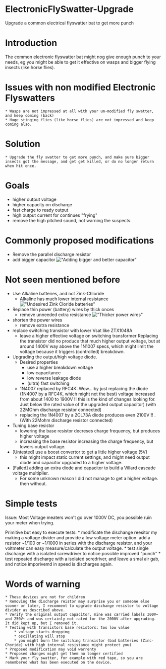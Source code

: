 # ElectronicFlySwatter-Upgrade
Upgrade a common electrical flyswatter bat to get more punch

# Introduction

The common electronic flyswatter bat might nog give enough punch to your needs, eg you might be able to get it effective on wasps and bigger flying insects (like horse flies).

# Issues with non modified Electronic Flyswatters

    * Wasps are not impressed at all with your un-modified fly swatter, and keep coming (back)
    * Huge stinging flies (like horse flies) are not impressed and keep coming also.

# Solution

    * Upgrade the fly swatter to get more punch, and make sure bigger insects got the message, and get get killed, or do no longer return when hit once.

# Goals 

* higher output voltage
* higher capacity on discharge
* fast charge to ready output
* high output current for continues "frying"
* remove the high pitched sound, not warning the suspects

# Commonly proposed modifications

* Remove the parallel discharge resistor
* add bigger capacitor 
   !["Adding bigger and better capacitor"](pictures/IMG_9746.JPG "IMG_9746.JPG")

# Not seen mentioned before

* Use Alkaline batteries, and not Zink-Chloride
    * Alkaline has much lower internal resistance
     !["Undesired Zink Cloride batteries"](pictures/IMG_9744.JPG "IMG_9744.JPG")
* Replace thin power (battery) wires by thick onces
    * remove unneeded extra resistance
    !["Thicker power wires"](pictures/IMG_9747.JPG "IMG_9747.JPG")
* shorten the power wires
    * remove extra resistance
* replace switching transistor with lower Vsat like ZTX1048A
    * leave a higher effective voltage on switching transformer
    Replacing the transistor did no produce that much higher output voltage, but at around 1400V way above the 1N1007 specs, which might limit the voltage because it triggers (controlled) breakdown.
* Upgrading the output/high voltage diode.
    * Desired properties
        * use a higher breakdown voltage
        * low capacitance
        * low reverse leakage diode
        * (ultra) fast switching
    * 1N4007 replaced by RFC4K:  Wow... by just replacing the diode (1N4007 by a RFC4K, which might not the best) voltage increased from about 1400 to 1900V !! this is the kind of changes looking for. Just below the rated value of the upgraded output capacitor) (with 22MOhm discharge resistor connected)
    * replacing the 1N4007 by a 2CL73A diode produces even 2100V !! . (With 22Mohm discharge resistor connected)
* Tuning base resistor
    * lowering the base resistor decreses charge frequency, but produces higher voltage
    * increasing the base resistor increasing the charge frequency, but lowers output voltage.
* [Untested] use a boost convertor to get a little higher voltage (5V)
    * this might impact static current settings, and might need output diode and capacitor upgraded to a higher voltage.
* [Failed] adding an extra diode and capacitor to build a Villard cascade voltage multiplier.
    * For some unknown reason I did not manage to get a higher voltage. then without.

# Simple tests

Issue: Most Voltage meaters won't go over 1000V DC, you possible ruin your meter when trying.

Primitive but easy to execute tests:
    * modificate the dischange reesitor my making a voltage divider and provide a low voltage meter option.
     add a resistor ~1/100 or ~1/1000 in series with the discharge resistor, and your voltmeter can easy measure/calculate the output voltage. 
    * test single discharge with a isolated screwdriver to notice possible improved "punch"
    * test repeated discharge with a isolated scredriver, and leave a smal air gab, and notice imporivemd in speed is discharges again.

# Words of warning

    * These devices are not for children
    * Removing the discharge reistor may surprise you or someone else sooner or later, I recomment to upgrade dischange resistor to voltage divider as described above.
    * Verify the original output capacitor, mine was carried labels 300V~  and 250V~ and was certainly not rated for the 2000V after upgrading. It did kept up, but I removed it.
    * Testing with transistors base resistors: too low value
        * voltage starts dropping
        * oscillating will stop
        * you might burn the switching transistor (bad batteries (Zinc-Choride) with high internal resistance might protect you)
    * Proposed modification may void warrenty
    * Proposed changes might get them no longer certified
    * Mark your fly swatter, for example with red tape, so you are remembered what has been executed on the device.
